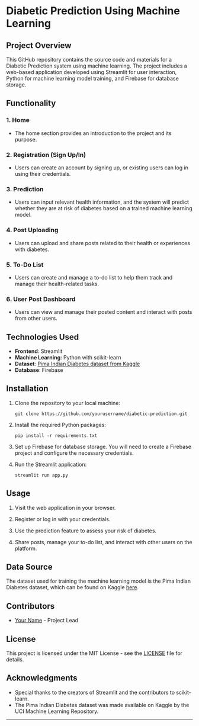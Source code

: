# Diabetic Prediction Using Machine Learning

## Project Overview

This GitHub repository contains the source code and materials for a Diabetic Prediction system using machine learning. The project includes a web-based application developed using Streamlit for user interaction, Python for machine learning model training, and Firebase for database storage. 

## Functionality

### 1. Home

- The home section provides an introduction to the project and its purpose.

### 2. Registration (Sign Up/In)

- Users can create an account by signing up, or existing users can log in using their credentials.

### 3. Prediction

- Users can input relevant health information, and the system will predict whether they are at risk of diabetes based on a trained machine learning model.

### 4. Post Uploading

- Users can upload and share posts related to their health or experiences with diabetes.

### 5. To-Do List

- Users can create and manage a to-do list to help them track and manage their health-related tasks.

### 6. User Post Dashboard

- Users can view and manage their posted content and interact with posts from other users.

## Technologies Used

- **Frontend**: Streamlit
- **Machine Learning**: Python with scikit-learn
- **Dataset**: [Pima Indian Diabetes dataset from Kaggle](https://www.kaggle.com/uciml/pima-indians-diabetes-database)
- **Database**: Firebase

## Installation

1. Clone the repository to your local machine:

   ```
   git clone https://github.com/yourusername/diabetic-prediction.git
   ```

2. Install the required Python packages:

   ```
   pip install -r requirements.txt
   ```

3. Set up Firebase for database storage. You will need to create a Firebase project and configure the necessary credentials.

4. Run the Streamlit application:

   ```
   streamlit run app.py
   ```

## Usage

1. Visit the web application in your browser.

2. Register or log in with your credentials.

3. Use the prediction feature to assess your risk of diabetes.

4. Share posts, manage your to-do list, and interact with other users on the platform.

## Data Source

The dataset used for training the machine learning model is the Pima Indian Diabetes dataset, which can be found on Kaggle [here](https://www.kaggle.com/uciml/pima-indians-diabetes-database).

## Contributors

- [Your Name](https://github.com/yourusername) - Project Lead

## License

This project is licensed under the MIT License - see the [LICENSE](LICENSE) file for details.

## Acknowledgments

- Special thanks to the creators of Streamlit and the contributors to scikit-learn.
- The Pima Indian Diabetes dataset was made available on Kaggle by the UCI Machine Learning Repository.

---
